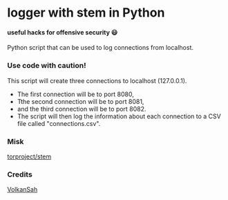 # logger with stem in Python
#### useful hacks for offensive security 😃
Python script that can be used to log connections from localhost.
### Use code with caution!
This script will create three connections to localhost (127.0.0.1). 
- The first connection will be to port 8080,
- Tthe second connection will be to port 8081,
- and the third connection will be to port 8082. 
- The script will then log the information about each connection to a CSV file called "connections.csv".

### Misk
[torproject/stem](https://github.com/torproject/stem)
### Credits
[VolkanSah](https://github.com/volkansah)
